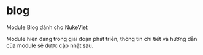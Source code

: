 blog
====

Module Blog dành cho NukeViet

Module hiện đang trong giai đoạn phát triển, thông tin chi tiết và hướng dẫn của module sẽ được cập nhật sau.
